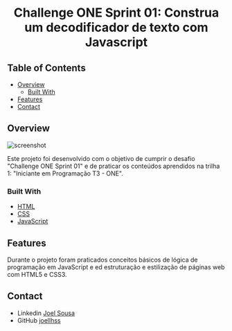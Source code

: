 <h1 align="center">Challenge ONE Sprint 01:
Construa um decodificador de texto com Javascript</h1>

<!-- TABLE OF CONTENTS -->

## Table of Contents

- [Overview](#overview)
  - [Built With](#built-with)
- [Features](#features)
- [Contact](#contact)

<!-- OVERVIEW -->

## Overview

![screenshot]()

Este projeto foi desenvolvido com o objetivo de cumprir o desafio "Challenge ONE Sprint 01" e de praticar os conteúdos aprendidos na trilha 1: "Iniciante em Programação T3 - ONE".

### Built With

<!-- This section should list any major frameworks that you built your project using. Here are a few examples.-->

- [HTML](#)
- [CSS](#)
- [JavaScript](#)

## 

## Features

<!-- List the features of your application or follow the template. Don't share the figma file here :) -->

Durante o projeto foram praticados conceitos básicos de lógica de programação em JavaScript e ed estruturação e estilização de páginas web com HTML5 e CSS3.

## Contact

- Linkedin [Joel Sousa](https://www.linkedin.com/in/joel-h-sousa/)
- GitHub [joellhss](https://github.com/joellhss)
